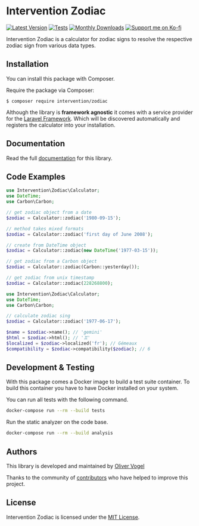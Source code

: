 # Intervention Zodiac

[![Latest Version](https://img.shields.io/packagist/v/intervention/zodiac.svg)](https://packagist.org/packages/intervention/zodiac)
[![Tests](https://github.com/Intervention/zodiac/actions/workflows/build.yml/badge.svg)](https://github.com/Intervention/zodiac/actions/workflows/build.yml)
[![Monthly Downloads](https://img.shields.io/packagist/dm/intervention/zodiac.svg)](https://packagist.org/packages/intervention/zodiac/stats)
[![Support me on Ko-fi](https://raw.githubusercontent.com/Intervention/zodiac/main/.github/images/support.svg)](https://ko-fi.com/interventionphp)

Intervention Zodiac is a calculator for zodiac signs to resolve the respective
zodiac sign from various data types.

## Installation

You can install this package with Composer.

Require the package via Composer:

    $ composer require intervention/zodiac

Although the library is **framework agnostic** it comes with a service provider
for the [Laravel Framework](https://www.laravel.com/). Which will be discovered
automatically and registers the calculator into your installation.

## Documentation

Read the full [documentation](https://zodiac.intervention.io) for this library.

## Code Examples

```php
use Intervention\Zodiac\Calculator;
use DateTime;
use Carbon\Carbon;

// get zodiac object from a date
$zodiac = Calculator::zodiac('1980-09-15');

// method takes mixed formats
$zodiac = Calculator::zodiac('first day of June 2008');

// create from DateTime object
$zodiac = Calculator::zodiac(new DateTime('1977-03-15'));

// get zodiac from a Carbon object
$zodiac = Calculator::zodiac(Carbon::yesterday());

// get zodiac from unix timestamp
$zodiac = Calculator::zodiac(228268800);
```

```php
use Intervention\Zodiac\Calculator;
use DateTime;
use Carbon\Carbon;

// calculate zodiac sing
$zodiac = Calculator::zodiac('1977-06-17');

$name = $zodiac->name(); // 'gemini'
$html = $zodiac->html(); // '♊︎'
$localized = $zodiac->localized('fr'); // Gémeaux
$compatibility = $zodiac->compatibility($zodiac); // 6
```

## Development & Testing

With this package comes a Docker image to build a test suite container. To build this container you have to have Docker installed on your system.

You can run all tests with the following command.

```bash
docker-compose run --rm --build tests
```

Run the static analyzer on the code base.

```bash
docker-compose run --rm --build analysis
```

## Authors

This library is developed and maintained by [Oliver Vogel](https://intervention.io)

Thanks to the community of [contributors](https://github.com/Intervention/zodiac/graphs/contributors) who have helped to improve this project.

## License

Intervention Zodiac is licensed under the [MIT License](LICENSE).
